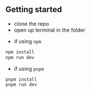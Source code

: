 ## Getting started
- clone the repo
- open up terminal in the folder
* if using `npm`
```bash
npm install
npm run dev
```

* if using `pnpm`
```bash
pnpm install
pnpm run dev
```
